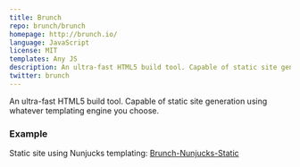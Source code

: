 ```yaml
---
title: Brunch
repo: brunch/brunch
homepage: http://brunch.io/
language: JavaScript
license: MIT
templates: Any JS
description: An ultra-fast HTML5 build tool. Capable of static site generation.
twitter: brunch
---
```


An ultra-fast HTML5 build tool. Capable of static site generation using whatever
templating engine you choose.

### Example

Static site using Nunjucks templating:
[Brunch-Nunjucks-Static](https://github.com/gcallsen/brunch-nunjucks-static)
